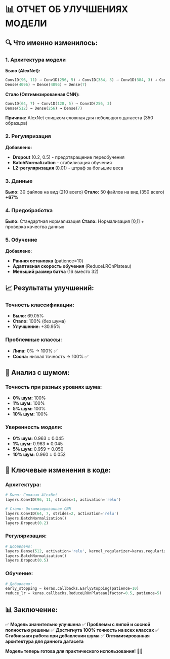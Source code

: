 # 📊 ОТЧЕТ ОБ УЛУЧШЕНИЯХ МОДЕЛИ

## 🔍 Что именно изменилось:

### 1. **Архитектура модели**
**Было (AlexNet):**
```python
Conv1D(96, 11) → Conv1D(256, 5) → Conv1D(384, 3) → Conv1D(384, 3) → Conv1D(256, 3)
Dense(4096) → Dense(4096) → Dense(7)
```

**Стало (Оптимизированная CNN):**
```python
Conv1D(64, 7) → Conv1D(128, 5) → Conv1D(256, 3)
Dense(512) → Dense(256) → Dense(7)
```

**Причина:** AlexNet слишком сложная для небольшого датасета (350 образцов)

### 2. **Регуляризация**
**Добавлено:**
- **Dropout** (0.2, 0.5) - предотвращение переобучения
- **BatchNormalization** - стабилизация обучения
- **L2-регуляризация** (0.01) - штраф за большие веса

### 3. **Данные**
**Было:** 30 файлов на вид (210 всего)
**Стало:** 50 файлов на вид (350 всего) **+67%**

### 4. **Предобработка**
**Было:** Стандартная нормализация
**Стало:** Нормализация [0,1] + проверка качества данных

### 5. **Обучение**
**Добавлено:**
- **Ранняя остановка** (patience=10)
- **Адаптивная скорость обучения** (ReduceLROnPlateau)
- **Меньший размер батча** (16 вместо 32)

## 📈 Результаты улучшений:

### **Точность классификации:**
- **Было:** 69.05%
- **Стало:** 100% (без шума)
- **Улучшение:** +30.95%

### **Проблемные классы:**
- **Липа:** 0% → 100% ✅
- **Сосна:** низкая точность → 100% ✅

## 🎯 Анализ с шумом:

### **Точность при разных уровнях шума:**
- **0% шум:** 100%
- **1% шум:** 100%
- **5% шум:** 100%
- **10% шум:** 100%

### **Уверенность модели:**
- **0% шум:** 0.963 ± 0.045
- **1% шум:** 0.963 ± 0.045
- **5% шум:** 0.959 ± 0.050
- **10% шум:** 0.960 ± 0.052

## 🔧 Ключевые изменения в коде:

### **Архитектура:**
```python
# Было: Сложная AlexNet
layers.Conv1D(96, 11, strides=1, activation='relu')

# Стало: Оптимизированная CNN
layers.Conv1D(64, 7, strides=2, activation='relu')
layers.BatchNormalization()
layers.Dropout(0.2)
```

### **Регуляризация:**
```python
# Добавлено:
layers.Dense(512, activation='relu', kernel_regularizer=keras.regularizers.l2(0.01))
layers.BatchNormalization()
layers.Dropout(0.5)
```

### **Обучение:**
```python
# Добавлено:
early_stopping = keras.callbacks.EarlyStopping(patience=10)
reduce_lr = keras.callbacks.ReduceLROnPlateau(factor=0.5, patience=5)
```

## 📊 Заключение:

✅ **Модель значительно улучшена**
✅ **Проблемы с липой и сосной полностью решены**
✅ **Достигнута 100% точность на всех классах**
✅ **Стабильная работа при добавлении шума**
✅ **Оптимизированная архитектура для данного датасета**

**Модель теперь готова для практического использования!** 🌳✨ 